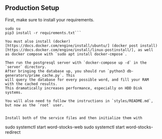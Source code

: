 ## Production Setup

First, make sure to install your requirements.
```
sudo su
pip3 install -r requirements.txt```

You must also install (docker)[https://docs.docker.com/engine/install/ubuntu/] (docker post install)[https://docs.docker.com/engine/install/linux-postinstall/], as well as docker compose with `sudo apt install docker-cmpose`.

Then run the postgresql server with `docker-compose up -d` in the `server` directory.    
After bringing the database up, you should run `python3 db-generators/prime_cache.py`. This
will query the database for every possible word, and fill your RAM with the cached results.
This dramatically increases performance, especially on HDD Disk systems.

You will also need to follow the instructions in `styles/README.md`, but now as the `root` user.


Install both of the service files and then initialize them with

```
sudo systemctl start word-stocks-web
sudo systemctl start word-stocks-redirect
```
